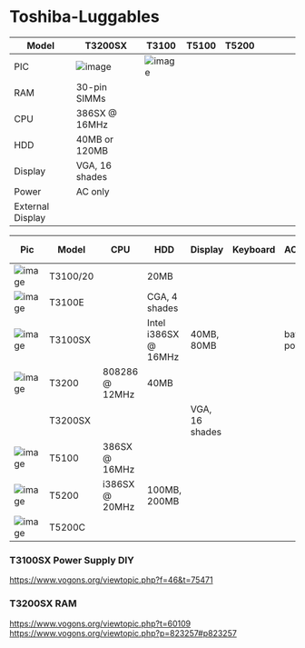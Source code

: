 # Toshiba-Luggables


|Model | T3200SX| T3100 | T5100 | T5200 |||||
|-| -|-|-|-|-|-|-|-|
| PIC | ![image](https://user-images.githubusercontent.com/38451588/132156900-ec600cab-1ae3-491f-9390-c1e370f1ce05.png) | ![image](https://user-images.githubusercontent.com/38451588/132145872-4dcf96a6-46b6-4bb1-9e2b-0eb364b1202c.png) |
| RAM | 30-pin SIMMs | |
| CPU | 386SX @ 16MHz | |
| HDD | 40MB or 120MB | |
| Display | VGA, 16 shades | |
| Power | AC only | |
| External Display | |

| Pic | Model | CPU | HDD | Display | Keyboard | AC/Battery | FDD | RAM | Video connector |
|-|------|-----------|------|-------|-------|--|--|-|-|
| ![image](https://user-images.githubusercontent.com/38451588/132156877-407fe19b-c23d-4270-be8e-e486c2868c1f.png) | T3100/20 | | 20MB |
| ![image](https://user-images.githubusercontent.com/38451588/132145855-c2893c01-d5e3-4fcc-a696-e0c7a0868012.png) | T3100E | | CGA, 4 shades |
| ![image](https://user-images.githubusercontent.com/38451588/132145758-2e1ec5d3-9c39-48e3-a588-aa2c999f33bd.png) | T3100SX | | Intel i386SX @ 16MHz | 40MB, 80MB | | battery powered  |
| ![image](https://user-images.githubusercontent.com/38451588/132145966-05bdf7b5-c003-4282-9be4-f3f53c89d23d.png) | T3200 | 808286 @ 12MHz | 40MB |
|  | T3200SX |  | | VGA, 16 shades| 
| ![image](https://user-images.githubusercontent.com/38451588/132157114-dcd7da20-5dc4-4b51-acd2-3f2cfd6c5c5a.png) | T5100 | 386SX @ 16MHz | 
| ![image](https://user-images.githubusercontent.com/38451588/132145960-61c5740c-3ec9-47e6-a87f-779d39600840.png) | T5200 | i386SX @ 20MHz | 100MB, 200MB | |  | |
| ![image](https://user-images.githubusercontent.com/38451588/132157999-639ebbf5-c3af-4e63-8f74-da64561de17f.png) | T5200C |



### T3100SX Power Supply DIY

https://www.vogons.org/viewtopic.php?f=46&t=75471


### T3200SX RAM

https://www.vogons.org/viewtopic.php?t=60109
https://www.vogons.org/viewtopic.php?p=823257#p823257

